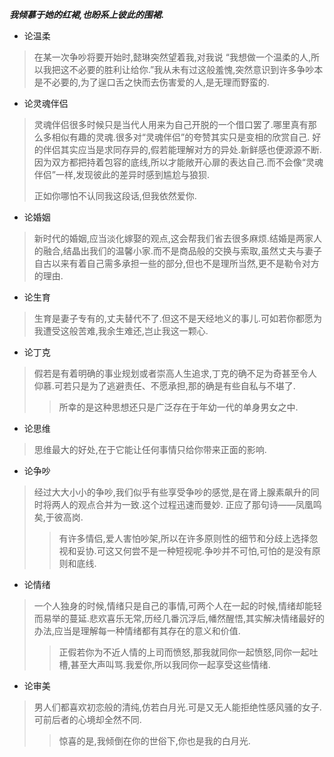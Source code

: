 ***我倾慕于她的红裙,也盼系上彼此的围裙.***

-  论温柔
  
> 在某一次争吵将要开始时,懿琳突然望着我,对我说 “我想做一个温柔的人,所以我把这不必要的胜利让给你.”我从未有过这般羞愧,突然意识到许多争吵本是不必要的,为了逞口舌之快而去伤害爱的人,是无理而野蛮的.

- 论灵魂伴侣
> 灵魂伴侣很多时候只是当代人用来为自己开脱的一个借口罢了.哪里真有那么多相似有趣的灵魂.很多对“灵魂伴侣”的夸赞其实只是变相的欣赏自己.
> 好的伴侣其实应当是求同存异的,假若能理解对方的异处.新鲜感也便源源不断.因为双方都把持着包容的底线,所以才能敞开心扉的表达自己.而不会像“灵魂伴侣”一样,发现彼此的差异时感到尴尬与狼狈.
>
> 正如你哪怕不认同我这段话,但我依然爱你.

- 论婚姻

> 新时代的婚姻,应当淡化嫁娶的观点,这会帮我们省去很多麻烦.结婚是两家人的融合,结晶出我们的温馨小家.而不是商品般的交换与索取,虽然丈夫与妻子自古以来有着自己需多承担一些的部分,但也不是理所当然,更不是勒令对方的理由.

- 论生育

> 生育是妻子专有的,丈夫替代不了.但这不是天经地义的事儿.可如若你都愿为我遭受这般苦难,我余生难还,岂止我这一颗心.

- 论丁克

> 假若是有着明确的事业规划或者崇高人生追求,丁克的确不足为奇甚至令人仰慕.可若只是为了逃避责任、不愿承担,那的确是有些自私与不堪了.
>
> >所幸的是这种思想还只是广泛存在于年幼一代的单身男女之中.

- 论思维

> 思维最大的好处,在于它能让任何事情只给你带来正面的影响.

- 论争吵
> 经过大大小小的争吵,我们似乎有些享受争吵的感觉,是在肾上腺素飙升的同时将两人的观点合并为一致.这个过程迅速而曼妙. 正应了那句诗——凤凰鸣矣,于彼高岗.
>
> >有许多情侣,爱人害怕吵架,所以在许多原则性的细节和分歧上选择忽视和妥协.可这又何尝不是一种短视呢.争吵并不可怕,可怕的是没有原则和底线.

- 论情绪
> 一个人独身的时候,情绪只是自己的事情,可两个人在一起的时候,情绪却能轻而易举的蔓延.悲欢喜乐无常,历经几番沉浮后,幡然醒悟,其实解决情绪最好的办法,应当是理解每一种情绪都有其存在的意义和价值.
>
> >正假若你为不近人情的上司而愤怒,那我就同你一起愤怒,同你一起吐槽,甚至大声叫骂.我爱你,所以我同你一起享受这些情绪.

- 论审美
> 男人们都喜欢初恋般的清纯,仿若白月光.可是又无人能拒绝性感风骚的女子.可前后者的心境却全然不同.
>
> >惊喜的是,我倾倒在你的世俗下,你也是我的白月光.